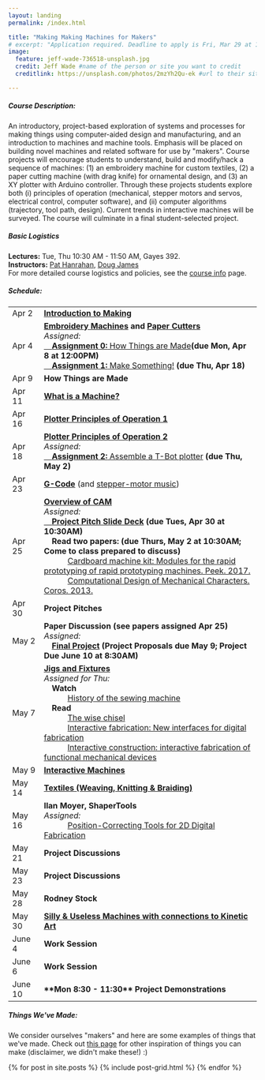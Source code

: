 ```yaml
---
layout: landing
permalink: /index.html

title: "Making Making Machines for Makers"
# excerpt: "Application required. Deadline to apply is Fri, Mar 29 at 11:59 pm."
image:
  feature: jeff-wade-736518-unsplash.jpg
  credit: Jeff Wade #name of the person or site you want to credit
  creditlink: https://unsplash.com/photos/2mzYh2Qu-ek #url to their site or licensing

---
```


##### Course Description:
An introductory, project-based exploration of systems and processes for making things using computer-aided design and manufacturing, and an introduction to machines and machine tools. Emphasis will be placed on building novel machines and related software for use by "makers". Course projects will encourage students to understand, build and modify/hack a sequence of machines: 
(1) an embroidery machine for custom textiles, (2) a paper cutting machine (with drag knife) for ornamental design, and (3) an XY plotter with Arduino controller. Through these projects students explore both (i) principles of operation (mechanical, stepper motors and servos, electrical control, computer software), and (ii) computer algorithms (trajectory, tool path, design). Current trends in interactive machines will be surveyed. The course will culminate in a final student-selected project.  

##### Basic Logistics
**Lectures:**   Tue, Thu 10:30 AM - 11:50 AM, Gayes 392.  
**Instructors:**   [Pat Hanrahan](https://graphics.stanford.edu/~hanrahan/), [Doug James](https://graphics.stanford.edu/~djames/)  
For more detailed course logistics and policies, see the [course info](/course_info.html) page.


##### Schedule:
<table id="schedule">
<tbody>
	<tr><td>Apr 2</td><td><a href="/lectures/intro/making.pdf"><b>Introduction to Making</b></a></td></tr>
    <tr><td>Apr 4</td><td><b><a href="/lectures/embroidery/embroidery.pdf"><b>Embroidery Machines</b></a> and <a href="/lectures/papercutting/papercutting.pdf">Paper Cutters</a></b>
    	<br><span class="assigned"><i>Assigned:</i>
    			<br><a href="/assignments/howitsmade/"> &emsp;<b>Assignment 0:</b> How Things are Made</a><b>(due Mon, Apr 8 at 12:00PM)</b>
    			<br><a href="/assignments/making/">&emsp;<b>Assignment 1:</b> Make Something!</a> <b>(due Thu, Apr 18)</b>
    	</span></td></tr>
    <tr><td>Apr 9</td><td><b>How Things are Made</b></td></tr>
    <tr><td>Apr 11</td><td><a href="/lectures/machines/machines.pdf"><b>What is a Machine?</b></a></td></tr>
    <tr><td>Apr 16 </td>
       <td><a href="/lectures/tbot/tbot1.pdf"><b>Plotter Principles of Operation 1</b></a></td>
   </tr> 
    <tr><td>Apr 18</td><td><a href="/lectures/tbot/tbot2.pdf"><b>Plotter Principles of Operation 2</b></a>
    	<br><span class="assigned"><i>Assigned:</i>
    			<br><a href="/assignments/tbot/"> &emsp;<b>Assignment 2:</b> Assemble a T-Bot plotter</a> <b>(due Thu, May 2)</b>
    	</span></td></tr>
    <tr><td>Apr 23</td><td><a href="/lectures/gcode/gcode.pdf"><b>G-Code</b></a> (and <a href="/lectures/gcode/stepperMusic">stepper-motor music</a>)</td></tr>
    <tr><td>Apr 25</td><td><a href="/lectures/cam/CAM.pdf"><b>Overview of CAM</b></a><br><span class="assigned"><i>Assigned:</i>
                <br><a href="https://docs.google.com/presentation/d/1dyCj_XGGGUmob6edjqQaQ8sGndR2pEPoxe_Kx8850fg/edit#slide=id.p"> &emsp;<b>Project Pitch Slide Deck</b></a> <b>(due Tues, Apr 30 at 10:30AM)</b>
                <br>&emsp;<b>Read two papers: (due Thurs, May 2 at 10:30AM; Come to class prepared to discuss)</b>
                <br>&emsp;&emsp;&emsp;<a href="http://cba.mit.edu/docs/papers/17.05.peek.pdf">Cardboard machine kit: Modules for the rapid prototyping of rapid prototyping machines. Peek. 2017.</a>
                <br>&emsp;&emsp;&emsp;<a href="http://crl.ethz.ch/papers/CDMC_final.pdf">Computational Design of Mechanical Characters. Coros. 2013.</a>
        </span></td></tr>
    <tr><td>Apr 30</td><td><b>Project Pitches</b></td></tr>
    <tr><td>May 2</td><td><b>Paper Discussion (see papers assigned Apr 25) </b>
    	<br><span class="assigned"><i>Assigned:</i>
    			<br>&emsp;<b><a href="/assignments/finalproject/">Final Project</a> (Project Proposals due May 9; Project Due June 10 at 8:30AM)</b>
    	</span></td></tr>
    <tr><td>May 7</td><td><a href="/lectures/jigs/jigs.pdf"><b>Jigs and Fixtures</b></a>
    <span class="assigned">
    <br><i>Assigned for Thu:</i>
                <br>&emsp;<b>Watch</b>
                <br>&emsp;&emsp;&emsp;<a href="https://www.youtube.com/watch?v=NMd4MCKGHBE">History of the sewing machine</a>
                <br>&emsp;<b>Read</b>
                <br>&emsp;&emsp;&emsp;<a href="https://ieeexplore.ieee.org/document/6850242?arnumber=6850242">The wise chisel</a>
                <br>&emsp;&emsp;&emsp;<a href="https://dl.acm.org/citation.cfm?id=1935716">Interactive fabrication: New interfaces for digital fabrication</a>
                <br>&emsp;&emsp;&emsp;<a href="https://dl.acm.org/citation.cfm?id=2380191">Interactive construction: interactive fabrication of functional mechanical devices</a>
        </span>
    </td></tr>
    <tr><td>May 9</td><td><a href="/lectures/interactivemachines/machines.pdf"><b>Interactive Machines </b></a></td></tr>
    <tr><td>May 14</td><td><a href="/lectures/textiles/textiles.pdf"><b>Textiles (Weaving, Knitting & Braiding)</b></a></td></tr>
    <tr><td>May 16</td>
        <td><b>Ilan Moyer, ShaperTools</b> 
          <span class="assigned">
            <br><i>Assigned:</i>
            <br>&emsp;&emsp;&emsp;<a href="http://www.alecrivers.com/positioncorrectingtools/">Position-Correcting Tools for 2D Digital Fabrication</a>
          </span>
        </td>
    </tr>
    <tr><td>May 21</td><td><b>Project Discussions</b></td></tr>
    <tr><td>May 23</td><td><b>Project Discussions</b></td></tr>
    <tr><td>May 28</td><td><b>Rodney Stock</b></td></tr>
    <tr><td>May 30</td><td><a href="/lectures/silly/SillyUselessKinetic.pdf"><b>Silly & Useless Machines with connections to Kinetic Art  </b></a></td></tr>
    <tr><td>June 4</td><td><b>Work Session</b></td></tr>
    <tr><td>June 6</td><td><b>Work Session</b></td></tr>
    <tr><td>June 10</td><td><b>**Mon 8:30 - 11:30** Project Demonstrations</b></td></tr>
</tbody>
</table>

##### Things We've Made:
We consider ourselves "makers" and here are some examples of things that we've made. Check out [this page](/craft_inspiration.html) for other inspiration of things you can make (disclaimer, we didn't make these!) :)
<div class="tiles">
{% for post in site.posts %} {% include post-grid.html %} {% endfor %}
</div>
